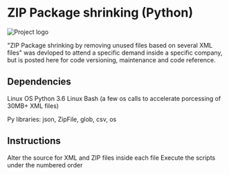 ZIP Package shrinking (Python)
==============================

![Project logo](docs/static_files/logo.png "The Project")

"ZIP Package shrinking by removing unused files based on several XML files" was devloped to attend a specific demand inside a specific company, but is posted here for code versioning, maintenance and code reference.

## Dependencies

Linux OS
Python 3.6
Linux Bash (a few os calls to accelerate porcessing of 30MB+ XML files)

Py libraries: json, ZipFile, glob, csv, os

## Instructions

Alter the source for XML and ZIP files inside each file
Execute the scripts under the numbered order
